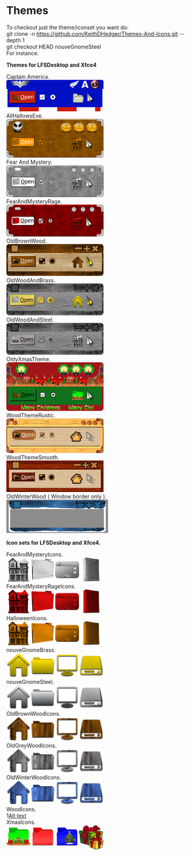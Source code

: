 # Themes

To checkout just the theme/iconset you want do:<br>
git clone -n https://github.com/KeithDHedger/Themes-And-Icons.git  --depth 1<br>
git checkout HEAD nouveGnomeSteel<br>
For instance.

**Themes for LFSDesktop and Xfce4**<br>

Captain America.<br>
![Alt text](pics/CaptainAmerica.png?raw=true "Captain America")<br>
AllHallowsEve.<br>
![Alt text](pics/AllHallowsEve.png?raw=true "All Hallows Eve")<br>
Fear And Mystery.<br>
![Alt text](pics/FearAndMystery.png?raw=true "Fear And Mystery")<br>
FearAndMysteryRage.<br>
![Alt text](pics/FearAndMysteryRage.png?raw=true "Fear And Mystery Rage")<br>
OldBrownWood.<br>
![Alt text](pics/OldBrownWood.png?raw=true "Old Brown Wood")<br>
OldWoodAndBrass.<br>
![Alt text](pics/OldWoodAndBrass.png?raw=true "Old Wood And Brass")<br>
OldWoodAndSteel.<br>
![Alt text](pics/OldWoodAndSteel.png?raw=true "Old Wood And Steel")<br>
OldyXmasTheme.<br>
![Alt text](pics/OldyXmasTheme.png?raw=true "Oldy Xmas Theme")<br>
WoodThemeRustic.<br>
![Alt text](pics/WoodThemeRustic.png?raw=true "Wood Theme Rustic")<br>
WoodThemeSmooth.<br>
![Alt text](pics/WoodThemeSmooth.png?raw=true "Wood Theme Smooth")<br>
OldWinterWood ( Window border only ).<br>
![Alt text](pics/OldWinterWood.png?raw=true "Old Winter Wood")<br>

**Icon sets for LFSDesktop and Xfce4.**<br>

FearAndMysteryIcons.<br>
![Fear And Mystery Icons](pics/FearAndMysteryIcons.png?raw=true "Fear And Mystery Icons")<br>
FearAndMysteryRageIcons.<br>
![Fear And Mystery Rage Icons](pics/FearAndMysteryRageIcons.png?raw=true "Fear And Mystery Rage Icons")<br>
HalloweenIcons.<br>
![Halloween Icons](pics/HalloweenIcons.png?raw=true "Halloween Icons")<br>
nouveGnomeBrass.<br>
![Alt text](pics/nouveGnomeBrass.png?raw=true "nouveGnomeBrass Brass")<br>
nouveGnomeSteel.<br>
![Alt text](pics/nouveGnomeSteel.png?raw=true "nouveGnome Steel")<br>
OldBrownWoodIcons.<br>
![Alt text](pics/OldBrownWoodIcons.png?raw=true "Old Brown Wood Icons")<br>
OldGreyWoodIcons.<br>
![Alt text](pics/OldGreyWoodIcons.png?raw=true "Old Grey Wood Icons")<br>
OldWinterWoodIcons.<br>
![Alt text](pics/OldWinterWoodIcons.png?raw=true "Old Winter Wood Icons")<br>
WoodIcons.<br>
1[Alt text](pics/WoodIcons.png?raw=true "Wood Icons")<br>
XmasIcons.<br>
![Alt text](pics/XmasIcons.png?raw=true "Xmas Icons")<br>


